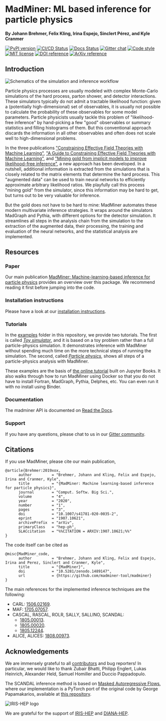 # MadMiner: ML based inference for particle physics

**By Johann Brehmer, Felix Kling, Irina Espejo, Sinclert Pérez, and Kyle Cranmer**

[![PyPI version][pypi-version-badge]][pypi-version-link]
[![CI/CD Status][ci-status-badge]][ci-status-link]
[![Docs Status][docs-status-badge]][docs-status-link]
[![Gitter chat][chat-gitter-badge]][chat-gitter-link]
[![Code style][code-style-badge]][code-style-link]
[![MIT license][mit-license-badge]][mit-license-link]
[![DOI reference][ref-zenodo-badge]][ref-zenodo-link]
[![ArXiv reference][ref-arxiv-badge]][ref-arxiv-link]


## Introduction

![Schematics of the simulation and inference workflow][image-rascal-diagram]

Particle physics processes are usually modeled with complex Monte-Carlo simulations of the hard process, parton shower,
and detector interactions. These simulators typically do not admit a tractable likelihood function: given a (potentially
high-dimensional) set of observables, it is usually not possible to calculate the probability of these observables
for some model parameters. Particle physicists usually tackle this problem of "likelihood-free inference" by
hand-picking a few "good" observables or summary statistics and filling histograms of them. But this conventional
approach discards the information in all other observables and often does not scale well to high-dimensional problems.

In the three publications ["Constraining Effective Field Theories with Machine Learning"][ref-arxiv-madminer-1],
["A Guide to Constraining Effective Field Theories with Machine Learning"][ref-arxiv-madminer-2], and
["Mining gold from implicit models to improve likelihood-free inference"][ref-arxiv-madminer-3],
a new approach has been developed. In a nutshell, additional information is extracted from the simulations that is
closely related to the matrix elements that determine the hard process. This "augmented data" can be used to train
neural networks to efficiently approximate arbitrary likelihood ratios. We playfully call this process "mining gold"
from the simulator, since this information may be hard to get, but turns out to be very valuable for inference.

But the gold does not have to be hard to mine: MadMiner automates these modern multivariate inference strategies. It
wraps around the simulators MadGraph and Pythia, with different options for the detector simulation. It streamlines all
steps in the analysis chain from the simulation to the extraction of the augmented data, their processing, the training
and evaluation of the neural networks, and the statistical analysis are implemented.


## Resources

### Paper
Our main publication [MadMiner: Machine-learning-based inference for particle physics][ref-arxiv-link]
provides an overview over this package. We recommend reading it first before jumping into the code.

### Installation instructions
Please have a look at our [installation instructions][docs-installation-guide].

### Tutorials
In the [examples][examples-folder-path] folder in this repository, we provide two tutorials. The first is called
[_Toy simulator_][examples-simulator-path], and it is based on a toy problem rather than a full particle-physics simulation.
It demonstrates inference with MadMiner without spending much time on the more technical steps of running the simulation.
The second, called [_Particle physics_][examples-physics-path], shows all steps of a particle-physics analysis with MadMiner.

These examples are the basis of [the online tutorial][jupyter-tutorial-link] built on Jupyter Books. It also walks
through how to run MadMiner using Docker so that you do not have to install Fortran, MadGraph, Pythia, Delphes, etc.
You can even run it with no install using Binder.

### Documentation
The madminer API is documented on [Read the Docs][docs-index].

### Support
If you have any questions, please chat to us in our [Gitter community][chat-gitter-link].


## Citations

If you use MadMiner, please cite our main publication,
```
@article{Brehmer:2019xox,
      author         = "Brehmer, Johann and Kling, Felix and Espejo, Irina and Cranmer, Kyle",
      title          = "{MadMiner: Machine learning-based inference for particle physics}",
      journal        = "Comput. Softw. Big Sci.",
      volume         = "4",
      year           = "2020",
      number         = "1",
      pages          = "3",
      doi            = "10.1007/s41781-020-0035-2",
      eprint         = "1907.10621",
      archivePrefix  = "arXiv",
      primaryClass   = "hep-ph",
      SLACcitation   = "%%CITATION = ARXIV:1907.10621;%%"
}
```

The code itself can be cited as
```
@misc{MadMiner_code,
      author         = "Brehmer, Johann and Kling, Felix and Espejo, Irina and Perez, Sinclert and Cranmer, Kyle",
      title          = "{MadMiner}",
      doi            = "10.5281/zenodo.1489147",
      url            = {https://github.com/madminer-tool/madminer}
}
```

The main references for the implemented inference techniques are the following:

- CARL: [1506.02169][ref-arxiv-carl].
- MAF: [1705.07057][ref-arxiv-maf].
- CASCAL, RASCAL, ROLR, SALLY, SALLINO, SCANDAL:
  - [1805.00013][ref-arxiv-madminer-1].
  - [1805.00020][ref-arxiv-madminer-2].
  - [1805.12244][ref-arxiv-madminer-3].
- ALICE, ALICES: [1808.00973][ref-arxiv-alice].


## Acknowledgements

We are immensely grateful to all [contributors][repo-madminer-contrib] and bug reporters! In particular, we would like
to thank Zubair Bhatti, Philipp Englert, Lukas Heinrich, Alexander Held, Samuel Homiller and Duccio Pappadopulo.

The SCANDAL inference method is based on [Masked Autoregressive Flows][ref-arxiv-scandal], where our implementation is
a PyTorch port of the original code by George Papamakarios, available at [this repository][repo-maf-main-page].

![IRIS-HEP logo][image-iris-logo]

We are grateful for the support of [IRIS-HEP][web-iris-hep] and [DIANA-HEP][web-diana-hep].


[chat-gitter-badge]: https://badges.gitter.im/madminer/community.svg
[chat-gitter-link]: https://gitter.im/madminer/community
[ci-status-badge]: https://github.com/madminer-tool/madminer/actions/workflows/ci.yml/badge.svg?branch=main
[ci-status-link]: https://github.com/madminer-tool/madminer/actions/workflows/ci.yml?query=branch%3Amain
[code-style-badge]: https://img.shields.io/badge/code%20style-black-000000.svg
[code-style-link]: https://github.com/psf/black
[docs-status-badge]: https://readthedocs.org/projects/madminer/badge/?version=latest
[docs-status-link]: https://madminer.readthedocs.io/en/latest/?badge=latest
[mit-license-badge]: https://img.shields.io/badge/License-MIT-blue.svg
[mit-license-link]: https://github.com/madminer-tool/madminer/blob/main/LICENSE.md
[pypi-version-badge]: https://badge.fury.io/py/madminer.svg
[pypi-version-link]: https://badge.fury.io/py/madminer
[ref-arxiv-badge]: http://img.shields.io/badge/arXiv-1907.10621-B31B1B.svg
[ref-arxiv-link]: https://arxiv.org/abs/1907.10621
[ref-zenodo-badge]: https://zenodo.org/badge/DOI/10.5281/zenodo.1489147.svg
[ref-zenodo-link]: https://doi.org/10.5281/zenodo.1489147

[docs-index]: https://madminer.readthedocs.io/en/latest/
[docs-installation-guide ]: https://madminer.readthedocs.io/en/latest/installation.html
[examples-folder-path]: https://github.com/madminer-tool/madminer/tree/main/examples
[examples-physics-path]: https://github.com/madminer-tool/madminer/tree/main/examples/tutorial_particle_physics
[examples-simulator-path]: https://github.com/madminer-tool/madminer/tree/main/examples/tutorial_toy_simulator
[image-iris-logo]: https://iris-hep.org/assets/logos/Iris-hep-4-no-long-name.png
[image-rascal-diagram]: https://raw.githubusercontent.com/madminer-tool/madminer/main/docs/img/rascal-explainer.png
[jupyter-tutorial-link]: https://madminer-tool.github.io/madminer-tutorial
[ref-arxiv-alice]: https://arxiv.org/abs/1808.00973
[ref-arxiv-carl]: https://arxiv.org/abs/1506.02169
[ref-arxiv-maf]: https://arxiv.org/abs/1705.07057
[ref-arxiv-madminer-1]: https://arxiv.org/abs/1805.00013
[ref-arxiv-madminer-2]: https://arxiv.org/abs/1805.00020
[ref-arxiv-madminer-3]: https://arxiv.org/abs/1805.12244
[ref-arxiv-scandal]: https://arxiv.org/abs/1705.07057
[repo-madminer-contrib]: https://github.com/madminer-tool/madminer/graphs/contributors
[repo-maf-main-page]: https://github.com/gpapamak/maf
[web-diana-hep]: https://diana-hep.org
[web-iris-hep]: https://iris-hep.org
